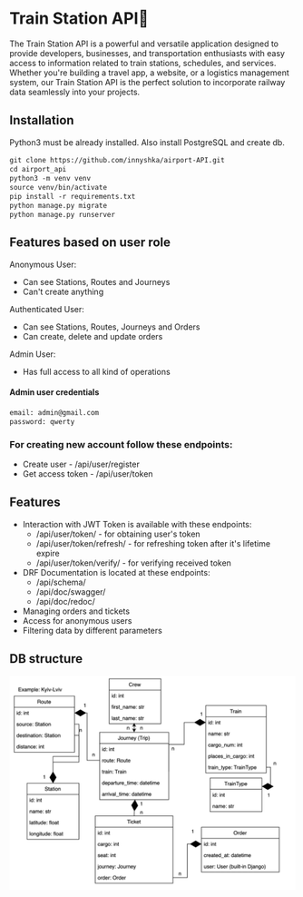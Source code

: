 # Train Station API🚈

The Train Station API is a powerful and versatile application designed to provide developers, businesses, and transportation enthusiasts with easy access to information related to train stations, schedules, and services. Whether you're building a travel app, a website, or a logistics management system, our Train Station API is the perfect solution to incorporate railway data seamlessly into your projects.

## Installation

Python3 must be already installed.
Also install PostgreSQL and create db.

```shell
git clone https://github.com/innyshka/airport-API.git
cd airport_api
python3 -m venv venv
source venv/bin/activate
pip install -r requirements.txt
python manage.py migrate
python manage.py runserver
```

## Features based on user role
Anonymous User:

* Can see Stations, Routes and Journeys
* Can't create anything

Authenticated User:

* Can see Stations, Routes, Journeys and Orders
* Can create, delete and update orders

Admin User:

* Has full access to all kind of operations

#### Admin user credentials
```shell
email: admin@gmail.com
password: qwerty
```
### For creating new account follow these endpoints:
- Create user - /api/user/register
- Get access token - /api/user/token


## Features
- Interaction with JWT Token is available with these endpoints:
  - /api/user/token/ - for obtaining user's token
  - /api/user/token/refresh/ - for refreshing token after it's lifetime expire
  - /api/user/token/verify/ - for verifying received token
- DRF Documentation is located at these endpoints:
  - /api/schema/
  - /api/doc/swagger/ 
  - /api/doc/redoc/
- Managing orders and tickets
- Access for anonymous users
- Filtering data by different parameters



## DB structure
![image](demo/DB_Structure.png)